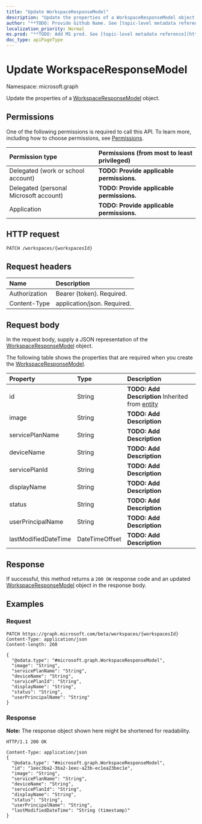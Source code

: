 ```yaml
---
title: "Update WorkspaceResponseModel"
description: "Update the properties of a WorkspaceResponseModel object."
author: "**TODO: Provide Github Name. See [topic-level metadata reference](https://msgo.azurewebsites.net/add/document/guidelines/metadata.html#topic-level-metadata)**"
localization_priority: Normal
ms.prod: "**TODO: Add MS prod. See [topic-level metadata reference](https://msgo.azurewebsites.net/add/document/guidelines/metadata.html#topic-level-metadata)**"
doc_type: apiPageType
---
```


# Update WorkspaceResponseModel
Namespace: microsoft.graph

Update the properties of a [WorkspaceResponseModel](../resources/workspaceresponsemodel.md) object.

## Permissions
One of the following permissions is required to call this API. To learn more, including how to choose permissions, see [Permissions](/graph/permissions-reference).

|Permission type|Permissions (from most to least privileged)|
|:---|:---|
|Delegated (work or school account)|**TODO: Provide applicable permissions.**|
|Delegated (personal Microsoft account)|**TODO: Provide applicable permissions.**|
|Application|**TODO: Provide applicable permissions.**|

## HTTP request

<!-- {
  "blockType": "ignored"
}
-->
``` http
PATCH /workspaces/{workspacesId}
```

## Request headers
|Name|Description|
|:---|:---|
|Authorization|Bearer {token}. Required.|
|Content-Type|application/json. Required.|

## Request body
In the request body, supply a JSON representation of the [WorkspaceResponseModel](../resources/workspaceresponsemodel.md) object.

The following table shows the properties that are required when you create the [WorkspaceResponseModel](../resources/workspaceresponsemodel.md).

|Property|Type|Description|
|:---|:---|:---|
|id|String|**TODO: Add Description** Inherited from [entity](../resources/entity.md)|
|image|String|**TODO: Add Description**|
|servicePlanName|String|**TODO: Add Description**|
|deviceName|String|**TODO: Add Description**|
|servicePlanId|String|**TODO: Add Description**|
|displayName|String|**TODO: Add Description**|
|status|String|**TODO: Add Description**|
|userPrincipalName|String|**TODO: Add Description**|
|lastModifiedDateTime|DateTimeOffset|**TODO: Add Description**|



## Response

If successful, this method returns a `200 OK` response code and an updated [WorkspaceResponseModel](../resources/workspaceresponsemodel.md) object in the response body.

## Examples

### Request
<!-- {
  "blockType": "request",
  "name": "update_workspaceresponsemodel"
}
-->
``` http
PATCH https://graph.microsoft.com/beta/workspaces/{workspacesId}
Content-Type: application/json
Content-length: 260

{
  "@odata.type": "#microsoft.graph.WorkspaceResponseModel",
  "image": "String",
  "servicePlanName": "String",
  "deviceName": "String",
  "servicePlanId": "String",
  "displayName": "String",
  "status": "String",
  "userPrincipalName": "String"
}
```


### Response
**Note:** The response object shown here might be shortened for readability.
<!-- {
  "blockType": "response",
  "truncated": true
}
-->
``` http
HTTP/1.1 200 OK

Content-Type: application/json
{
  "@odata.type": "#microsoft.graph.WorkspaceResponseModel",
  "id": "1eec3ba2-3ba2-1eec-a23b-ec1ea23bec1e",
  "image": "String",
  "servicePlanName": "String",
  "deviceName": "String",
  "servicePlanId": "String",
  "displayName": "String",
  "status": "String",
  "userPrincipalName": "String",
  "lastModifiedDateTime": "String (timestamp)"
}
```

